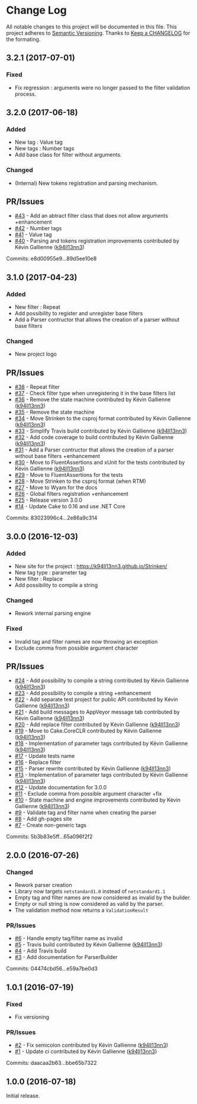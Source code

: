 # Change Log

All notable changes to this project will be documented in this file.
This project adheres to [Semantic Versioning](http://semver.org/).
Thanks to [Keep a CHANGELOG](http://keepachangelog.com/) for the formating.

## 3.2.1 (2017-07-01)

### Fixed 

- Fix regression : arguments were no longer passed to the filter validation process.

## 3.2.0 (2017-06-18)

### Added 

- New tag : Value tag
- New tags : Number tags
- Add base class for filter without arguments.

### Changed

- (Internal) New tokens registration and parsing mechanism.

## PR/Issues

 - [#43](https://github.com/k94ll13nn3/Strinken/issues/43) - Add an abtract filter class that does not allow arguments +enhancement
 - [#42](https://github.com/k94ll13nn3/Strinken/issues/42) - Number tags
 - [#41](https://github.com/k94ll13nn3/Strinken/issues/41) - Value tag
 - [#40](https://github.com/k94ll13nn3/Strinken/pull/40) - Parsing and tokens registration improvements contributed by Kévin Gallienne ([k94ll13nn3](https://github.com/k94ll13nn3))

Commits: e8d00955e9...89d5ee10e8

## 3.1.0 (2017-04-23)

### Added 

- New filter : Repeat
- Add possibility to register and unregister base filters
- Add a Parser contructor that allows the creation of a parser without base filters

### Changed

- New project logo

## PR/Issues

 - [#38](https://github.com/k94ll13nn3/Strinken/issues/38) - Repeat filter
 - [#37](https://github.com/k94ll13nn3/Strinken/issues/37) - Check filter type when unregistering it in the base filters list
 - [#36](https://github.com/k94ll13nn3/Strinken/pull/36) - Remove the state machine contributed by Kévin Gallienne ([k94ll13nn3](https://github.com/k94ll13nn3))
 - [#35](https://github.com/k94ll13nn3/Strinken/issues/35) - Remove the state machine
 - [#34](https://github.com/k94ll13nn3/Strinken/pull/34) - Move Strinken to the csproj format contributed by Kévin Gallienne ([k94ll13nn3](https://github.com/k94ll13nn3))
 - [#33](https://github.com/k94ll13nn3/Strinken/pull/33) - Simplify Travis build contributed by Kévin Gallienne ([k94ll13nn3](https://github.com/k94ll13nn3))
 - [#32](https://github.com/k94ll13nn3/Strinken/pull/32) - Add code coverage to build contributed by Kévin Gallienne ([k94ll13nn3](https://github.com/k94ll13nn3))
 - [#31](https://github.com/k94ll13nn3/Strinken/issues/31) - Add a Parser contructor that allows the creation of a parser without base filters +enhancement
 - [#30](https://github.com/k94ll13nn3/Strinken/pull/30) - Move to FluentAssertions and xUnit for the tests contributed by Kévin Gallienne ([k94ll13nn3](https://github.com/k94ll13nn3))
 - [#29](https://github.com/k94ll13nn3/Strinken/issues/29) - Move to FluentAssertions for the tests
 - [#28](https://github.com/k94ll13nn3/Strinken/issues/28) - Move Strinken to the csproj format (when RTM)
 - [#27](https://github.com/k94ll13nn3/Strinken/issues/27) - Move to Wyam for the docs
 - [#26](https://github.com/k94ll13nn3/Strinken/issues/26) - Global filters registration +enhancement
 - [#25](https://github.com/k94ll13nn3/Strinken/issues/25) - Release version 3.0.0
 - [#14](https://github.com/k94ll13nn3/Strinken/issues/14) - Update Cake to 0.16 and use .NET Core

Commits: 83023996c4...2e86a9c314

## 3.0.0 (2016-12-03)

### Added 

- New site for the project : https://k94ll13nn3.github.io/Strinken/
- New tag type : parameter tag
- New filter : Replace
- Add possibility to compile a string

### Changed

- Rework internal parsing engine

### Fixed 
- Invalid tag and filter names are now throwing an exception
- Exclude comma from possible argument character

## PR/Issues

 - [#24](https://github.com/k94ll13nn3/Strinken/pull/24) - Add possibility to compile a string contributed by Kévin Gallienne ([k94ll13nn3](https://github.com/k94ll13nn3))
 - [#23](https://github.com/k94ll13nn3/Strinken/issues/23) - Add possibility to compile a string +enhancement
 - [#22](https://github.com/k94ll13nn3/Strinken/pull/22) - Add separate test project for public API contributed by Kévin Gallienne ([k94ll13nn3](https://github.com/k94ll13nn3))
 - [#21](https://github.com/k94ll13nn3/Strinken/pull/21) - Add build messages to AppVeyor message tab contributed by Kévin Gallienne ([k94ll13nn3](https://github.com/k94ll13nn3))
 - [#20](https://github.com/k94ll13nn3/Strinken/pull/20) - Add replace filter contributed by Kévin Gallienne ([k94ll13nn3](https://github.com/k94ll13nn3))
 - [#19](https://github.com/k94ll13nn3/Strinken/pull/19) - Move to Cake.CoreCLR contributed by Kévin Gallienne ([k94ll13nn3](https://github.com/k94ll13nn3))
 - [#18](https://github.com/k94ll13nn3/Strinken/pull/18) - Implementation of parameter tags contributed by Kévin Gallienne ([k94ll13nn3](https://github.com/k94ll13nn3))
 - [#17](https://github.com/k94ll13nn3/Strinken/issues/17) - Update tests name
 - [#16](https://github.com/k94ll13nn3/Strinken/issues/16) - Replace filter
 - [#15](https://github.com/k94ll13nn3/Strinken/pull/15) - Parser rewrite contributed by Kévin Gallienne ([k94ll13nn3](https://github.com/k94ll13nn3))
 - [#13](https://github.com/k94ll13nn3/Strinken/pull/13) - Implementation of parameter tags contributed by Kévin Gallienne ([k94ll13nn3](https://github.com/k94ll13nn3))
 - [#12](https://github.com/k94ll13nn3/Strinken/issues/12) - Update documentation for 3.0.0
 - [#11](https://github.com/k94ll13nn3/Strinken/issues/11) - Exclude comma from possible argument character +fix
 - [#10](https://github.com/k94ll13nn3/Strinken/pull/10) - State machine and engine improvements contributed by Kévin Gallienne ([k94ll13nn3](https://github.com/k94ll13nn3))
 - [#9](https://github.com/k94ll13nn3/Strinken/issues/9) - Validate tag and filter name when creating the parser
 - [#8](https://github.com/k94ll13nn3/Strinken/issues/8) - Add gh-pages site
 - [#7](https://github.com/k94ll13nn3/Strinken/issues/7) - Create non-generic tags

Commits: 5b3b83e5ff...65a096f2f2

## 2.0.0 (2016-07-26)

### Changed

- Rework parser creation
- Library now targets `netstandard1.0` instead of `netstandard1.1`
- Empty tag and filter names are now considered as invalid by the builder.
- Empty or null string is now considered as valid by the parser.
- The validation method now returns a `ValidationResult`

### PR/Issues

 - [#6](https://github.com/k94ll13nn3/Strinken/issues/6) - Handle empty tag/filter name as invalid
 - [#5](https://github.com/k94ll13nn3/Strinken/pull/5) - Travis build contributed by Kévin Gallienne ([k94ll13nn3](https://github.com/k94ll13nn3))
 - [#4](https://github.com/k94ll13nn3/Strinken/issues/4) - Add Travis build
 - [#3](https://github.com/k94ll13nn3/Strinken/issues/3) - Add documentation for ParserBuilder

Commits: 04474cbd56...e59a7be0d3

## 1.0.1 (2016-07-19)

### Fixed

- Fix versioning

### PR/Issues

 - [#2](https://github.com/k94ll13nn3/Strinken/pull/2) - Fix semicolon contributed by Kévin Gallienne ([k94ll13nn3](https://github.com/k94ll13nn3))
 - [#1](https://github.com/k94ll13nn3/Strinken/pull/1) - Update ci contributed by Kévin Gallienne ([k94ll13nn3](https://github.com/k94ll13nn3))

Commits: daacaa2b63...bbe65b7322

## 1.0.0 (2016-07-18)

Initial release.
